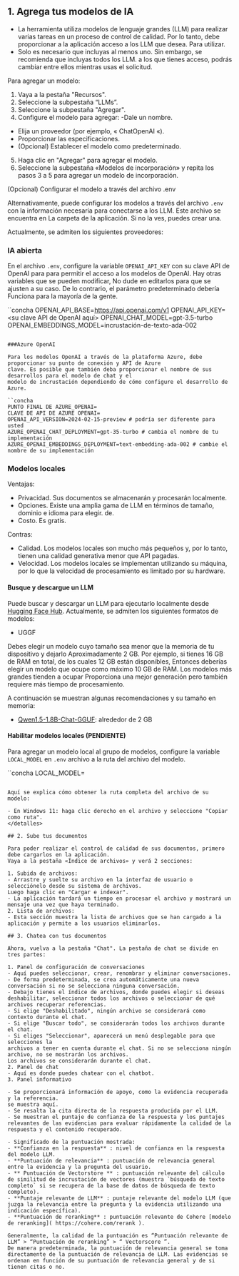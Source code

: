 ## 1. Agrega tus modelos de IA

- La herramienta utiliza modelos de lenguaje grandes (LLM) para realizar varias tareas en un proceso de control de calidad.
Por lo tanto, debe proporcionar a la aplicación acceso a los LLM que desea.
Para utilizar.
- Solo es necesario que incluyas al menos uno. Sin embargo, se recomienda que incluyas todos los LLM.
a los que tienes acceso, podrás cambiar entre ellos mientras usas el solicitud.

Para agregar un modelo:

1. Vaya a la pestaña "Recursos".
2. Seleccione la subpestaña “LLMs”.
3. Seleccione la subpestaña "Agregar".
4. Configure el modelo para agregar:
-Dale un nombre.
- Elija un proveedor (por ejemplo, « ChatOpenAI «).
- Proporcionar las especificaciones.
- (Opcional) Establecer el modelo como predeterminado.
5. Haga clic en "Agregar" para agregar el modelo.
6. Seleccione la subpestaña «Modelos de incorporación» y repita los pasos 3 a 5 para agregar un modelo de incorporación.

<detalles rebajados>

<summary>(Opcional) Configurar el modelo a través del archivo .env</summary>

Alternativamente, puede configurar los modelos a través del archivo `.env` con la información necesaria para conectarse a los LLM. Este archivo se encuentra en
La carpeta de la aplicación. Si no la ves, puedes crear una.

Actualmente, se admiten los siguientes proveedores:

### IA abierta

En el archivo `.env`, configure la variable `OPENAI_API_KEY` con su clave API de OpenAI para
para permitir el acceso a los modelos de OpenAI. Hay otras variables que se pueden modificar,
No dude en editarlos para que se ajusten a su caso. De lo contrario, el parámetro predeterminado debería
Funciona para la mayoría de la gente.

``concha
OPENAI_API_BASE=https://api.openai.com/v1
OPENAI_API_KEY=<su clave API de OpenAI aquí>
OPENAI_CHAT_MODEL=gpt-3.5-turbo
OPENAI_EMBEDDINGS_MODEL=incrustación-de-texto-ada-002
```

###Azure OpenAI

Para los modelos OpenAI a través de la plataforma Azure, debe proporcionar su punto de conexión y API de Azure
clave. Es posible que también deba proporcionar el nombre de sus desarrollos para el modelo de chat y el
modelo de incrustación dependiendo de cómo configure el desarrollo de Azure.

``concha
PUNTO FINAL DE AZURE_OPENAI=
CLAVE DE API DE AZURE OPENAI=
OPENAI_API_VERSION=2024-02-15-preview # podría ser diferente para usted
AZURE_OPENAI_CHAT_DEPLOYMENT=gpt-35-turbo # cambia el nombre de tu implementación
AZURE_OPENAI_EMBEDDINGS_DEPLOYMENT=text-embedding-ada-002 # cambie el nombre de su implementación
```

### Modelos locales

Ventajas:

- Privacidad. Sus documentos se almacenarán y procesarán localmente.
- Opciones. Existe una amplia gama de LLM en términos de tamaño, dominio e idioma para elegir.
de.
- Costo. Es gratis.

Contras:

- Calidad. Los modelos locales son mucho más pequeños y, por lo tanto, tienen una calidad generativa menor que
API pagadas.
- Velocidad. Los modelos locales se implementan utilizando su máquina, por lo que la velocidad de procesamiento es
limitado por su hardware.

#### Busque y descargue un LLM

Puede buscar y descargar un LLM para ejecutarlo localmente desde [Hugging Face
Hub](https://huggingface.co/models). Actualmente, se admiten los siguientes formatos de modelos:

- UGGF

Debes elegir un modelo cuyo tamaño sea menor que la memoria de tu dispositivo y dejarlo
Aproximadamente 2 GB. Por ejemplo, si tienes 16 GB de RAM en total, de los cuales 12 GB están disponibles,
Entonces deberías elegir un modelo que ocupe como máximo 10 GB de RAM. Los modelos más grandes tienden a ocupar
Proporciona una mejor generación pero también requiere más tiempo de procesamiento.

A continuación se muestran algunas recomendaciones y su tamaño en memoria:

- [Qwen1.5-1.8B-Chat-GGUF]( https://huggingface.co/Qwen/Qwen1.5-1.8B-Chat-GGUF/resolve/main/qwen1_5-1_8b-chat-q8_0.gguf?download=true ):
alrededor de 2 GB

#### Habilitar modelos locales (PENDIENTE)

Para agregar un modelo local al grupo de modelos, configure la variable `LOCAL_MODEL` en `.env`
archivo a la ruta del archivo del modelo.

``concha
LOCAL_MODEL=<ruta completa a su archivo de modelo>
```

Aquí se explica cómo obtener la ruta completa del archivo de su modelo:

- En Windows 11: haga clic derecho en el archivo y seleccione "Copiar como ruta".
</detalles>

## 2. Sube tus documentos

Para poder realizar el control de calidad de sus documentos, primero debe cargarlos en la aplicación.
Vaya a la pestaña «Índice de archivos» y verá 2 secciones:

1. Subida de archivos:
- Arrastre y suelte su archivo en la interfaz de usuario o selecciónelo desde su sistema de archivos.
Luego haga clic en "Cargar e indexar".
- La aplicación tardará un tiempo en procesar el archivo y mostrará un mensaje una vez que haya terminado.
2. Lista de archivos:
- Esta sección muestra la lista de archivos que se han cargado a la aplicación y permite a los usuarios eliminarlos.

## 3. Chatea con tus documentos

Ahora, vuelva a la pestaña "Chat". La pestaña de chat se divide en tres partes:

1. Panel de configuración de conversaciones
- Aquí puedes seleccionar, crear, renombrar y eliminar conversaciones.
- De forma predeterminada, se crea automáticamente una nueva conversación si no se selecciona ninguna conversación.
- Debajo tienes el índice de archivos, donde puedes elegir si deseas deshabilitar, seleccionar todos los archivos o seleccionar de qué archivos recuperar referencias.
- Si elige "Deshabilitado", ningún archivo se considerará como contexto durante el chat.
- Si elige "Buscar todo", se considerarán todos los archivos durante el chat.
- Si eliges "Seleccionar", aparecerá un menú desplegable para que selecciones la
archivos a tener en cuenta durante el chat. Si no se selecciona ningún archivo, no se mostrarán los archivos.
Los archivos se considerarán durante el chat.
2. Panel de chat
- Aquí es donde puedes chatear con el chatbot.
3. Panel informativo

- Se proporcionará información de apoyo, como la evidencia recuperada y la referencia.
se muestra aquí.
- Se resalta la cita directa de la respuesta producida por el LLM.
- Se muestran el puntaje de confianza de la respuesta y los puntajes relevantes de las evidencias para evaluar rápidamente la calidad de la respuesta y el contenido recuperado.

- Significado de la puntuación mostrada:
- **Confianza en la respuesta** : nivel de confianza en la respuesta del modelo LLM.
- **Puntuación de relevancia** : puntuación de relevancia general entre la evidencia y la pregunta del usuario.
- ** Puntuación de Vectorstore ** : puntuación relevante del cálculo de similitud de incrustación de vectores (muestra `búsqueda de texto completo` si se recupera de la base de datos de búsqueda de texto completo).
- **Puntaje relevante de LLM** : puntaje relevante del modelo LLM (que juzga la relevancia entre la pregunta y la evidencia utilizando una indicación específica).
- **Puntuación de reranking** : puntuación relevante de Cohere [modelo de reranking]( https://cohere.com/rerank ).

Generalmente, la calidad de la puntuación es “Puntuación relevante de LLM” > “Puntuación de reranking” > “ Vectorscore ”.
De manera predeterminada, la puntuación de relevancia general se toma directamente de la puntuación de relevancia de LLM. Las evidencias se ordenan en función de su puntuación de relevancia general y de si tienen citas o no.
